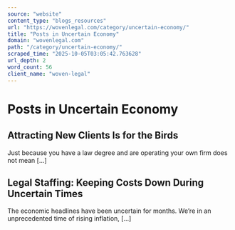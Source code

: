 ```yaml
---
source: "website"
content_type: "blogs_resources"
url: "https://wovenlegal.com/category/uncertain-economy/"
title: "Posts in Uncertain Economy"
domain: "wovenlegal.com"
path: "/category/uncertain-economy/"
scraped_time: "2025-10-05T03:05:42.763628"
url_depth: 2
word_count: 56
client_name: "woven-legal"
---
```


# Posts in Uncertain Economy

## Attracting New Clients Is for the Birds

Just because you have a law degree and are operating your own firm does not mean […]

## Legal Staffing: Keeping Costs Down During Uncertain Times

The economic headlines have been uncertain for months. We’re in an unprecedented time of rising inflation, […]